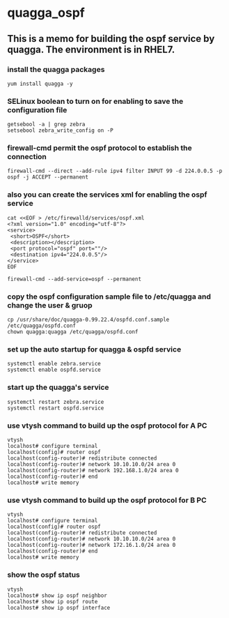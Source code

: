 quagga_ospf
==========

This is a memo for building the ospf service by quagga.
The environment is in RHEL7.
----------

### install the quagga packages

    yum install quagga -y

### SELinux boolean to turn on for enabling to save the configuration file

    getsebool -a | grep zebra
    setsebool zebra_write_config on -P

### firewall-cmd permit the ospf protocol to establish the connection

    firewall-cmd --direct --add-rule ipv4 filter INPUT 99 -d 224.0.0.5 -p ospf -j ACCEPT --permanent

### also you can create the services xml for enabling the ospf service

    cat <<EOF > /etc/firewalld/services/ospf.xml
    <?xml version="1.0" encoding="utf-8"?>
    <service>
     <short>OSPF</short>
     <description></description>
     <port protocol="ospf" port=""/>
     <destination ipv4="224.0.0.5"/>
    </service>
    EOF

    firewall-cmd --add-service=ospf --permanent

### copy the ospf configuration sample file to /etc/quagga and change the user & gruop

    cp /usr/share/doc/quagga-0.99.22.4/ospfd.conf.sample /etc/quagga/ospfd.conf
    chown quagga:quagga /etc/quagga/ospfd.conf

### set up the auto startup for quagga & ospfd service

    systemctl enable zebra.service
    systemctl enable ospfd.service

### start up the quagga's service 

    systemctl restart zebra.service
    systemctl restart ospfd.service

### use vtysh command to build up the ospf protocol for A PC

    vtysh
    localhost# configure terminal
    localhost(config)# router ospf
    localhost(config-router)# redistribute connected
    localhost(config-router)# network 10.10.10.0/24 area 0
    localhost(config-router)# network 192.168.1.0/24 area 0
    localhost(config-router)# end
    localhost# write memory

### use vtysh command to build up the ospf protocol for B PC

    vtysh
    localhost# configure terminal
    localhost(config)# router ospf
    localhost(config-router)# redistribute connected
    localhost(config-router)# network 10.10.10.0/24 area 0
    localhost(config-router)# network 172.16.1.0/24 area 0
    localhost(config-router)# end
    localhost# write memory

### show the ospf status

    vtysh
    localhost# show ip ospf neighbor
    localhost# show ip ospf route
    localhost# show ip ospf interface

